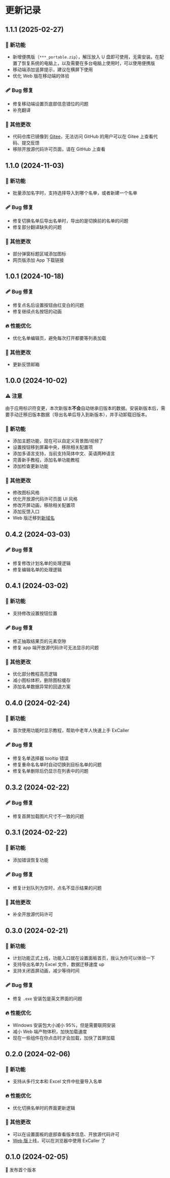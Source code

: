 # 更新记录

## 1.1.1 (2025-02-27)

### 🚀 新功能

- 新增便携版（`***_portable.zip`），解压放入 U 盘即可使用，无需安装。在配置了恢复系统的电脑上，以及需要在多台电脑上使用时，可以使用便携版
- 移动端添加竖屏提示，建议在横屏下使用
- 优化 Web 版在移动端的体验

### 🩹 Bug 修复

- 修复移动端设置页底部信息错位的问题
- 补充翻译

### 🏡 其他更改

- 代码仓库已镜像到 [Gitee](https://gitee.com/typed-sigterm/ex-caller)，无法访问 GitHub 的用户可以在 Gitee 上查看代码、提交反馈
- 移除开放源代码许可页面，请在 GitHub 上查看

## 1.1.0 (2024-11-03)

### 🚀 新功能

- 批量添加名字时，支持选择导入到哪个名单，或者新建一个名单

### 🩹 Bug 修复

- 修复切换名单后导出名单时，导出的是切换前的名单的问题
- 修复部分翻译缺失的问题

### 🏡 其他更改

- 部分弹窗标题区域添加图标
- 网页版添加 App 下载链接

## 1.0.1 (2024-10-18)

### 🩹 Bug 修复

- 修复点名后设置按钮由红变白的问题
- 修复继续点名按钮的动画

### 🔥 性能优化

- 优化名单编辑页，避免每次打开都要等列表加载

### 🏡 其他更改

- 更新反馈邮箱

## 1.0.0 (2024-10-02)

### ⚠️ 注意

由于应用标识符变更，本次新版本**不会**自动继承旧版本的数据。安装新版本后，需要手动迁移旧版本数据（导出名单后导入到新版本），并手动卸载旧版本。

### 🚀 新功能

- 添加主题功能，现在可以自定义背景图/视频了
- 设置按钮移到屏幕中央，移除相关配置项
- 添加多语言支持，当前支持简体中文、英语两种语言
- 完善新手教程，添加名单功能教程
- 添加检查更新功能

### 🏡 其他更改

- 修改图标风格
- 优化开放源代码许可页面 UI 风格
- 修改开屏动画，移除相关配置项
- 添加反馈入口
- Web 版迁移到[新域名](https://ex-caller.by-ts.top)

## 0.4.2 (2024-03-03)

### 🩹 Bug 修复

- 修复修改计划名单的处理逻辑
- 修复编辑名单的处理逻辑

## 0.4.1 (2024-03-02)

### 🚀 新功能

- 支持修改设置按钮位置

### 🩹 Bug 修复

- 修正抽取结果页的元素空隙
- 修复 app 端开放源代码许可无法显示的问题

### 🏡 其他更改

- 优化部分教程高亮逻辑
- 减小图标体积，删除图标缓存
- 添加名单数据异常的回退方案

## 0.4.0 (2024-02-24)

### 🚀 新功能

- 首次使用功能时显示教程，帮助中老年人快速上手 ExCaller

### 🩹 Bug 修复

- 修复名单选择器 tooltip 错误
- 修复重命名名单时自动切换到目标名单的问题
- 修复名单删除后仍显示在列表中的问题

## 0.3.2 (2024-02-22)

### 🩹 Bug 修复

- 修复首屏加载图片尺寸不一致的问题

## 0.3.1 (2024-02-22)

### 🚀 新功能

- 添加错误恢复功能

### 🩹 Bug 修复

- 修复计划队列为空时，点名不显示结果的问题

### 🏡 其他更改

- 补全开放源代码许可

## 0.3.0 (2024-02-21)

### 🚀 新功能

- 计划功能正式上线，功能入口就在设置面板首页，我认为你可以体验一下
- 支持导出名单为 Excel 文件，数据迁移速度 up
- 支持关闭首屏动画，减少等待时间

### 🩹 Bug 修复

- 修复 `.exe` 安装包是英文界面的问题

### 🔥 性能优化

- Windows 安装包大小减小 95%，但是需要联网安装
- 减小 Web 端产物体积，加快加载速度
- 现在一些组件在你点击时才会加载，加快了首屏加载

## 0.2.0 (2024-02-06)

### 🚀 新功能

- 支持从多行文本和 Excel 文件中批量导入名单

### 🔥 性能优化

- 优化切换名单时的界面更新逻辑

### 🏡 其他更改

- 可以在设置面板的底部查看版本信息、开放源代码许可
- [Web 版](https://ex-caller.netlify.app/)上线，可以在浏览器中使用 ExCaller 了

## 0.1.0 (2024-02-05)

🚀 发布首个版本
